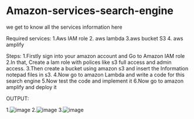 # Amazon-services-search-engine
we get to know all the services information here

Required services:
1.Aws IAM role
2. aws lambda
3.aws bucket S3
4. aws amplify

Steps:
1.Firstly sign into your amazon account and Go to Amazon IAM role
2.In that, Create a Iam role  with polices like s3 full access and admin access.
3.Then create a bucket using amazon s3 and insert the Information notepad files in s3.
4.Now go to amazon Lambda and write a code for this search engine
5.Now test the code and implement it 
6.Now  go to amazon amplify and deploy it

OUTPUT:

1.![image](https://user-images.githubusercontent.com/96164963/232333759-ef685f50-7683-4c1d-bd8d-80941c973788.png)
2.![image](https://user-images.githubusercontent.com/96164963/232333797-424ac06b-5ec4-4b8b-ab91-a5b927cbaffa.png)
3.![image](https://user-images.githubusercontent.com/96164963/232333810-3322e91c-f06e-4b2a-9b0a-b0afb4059def.png)



